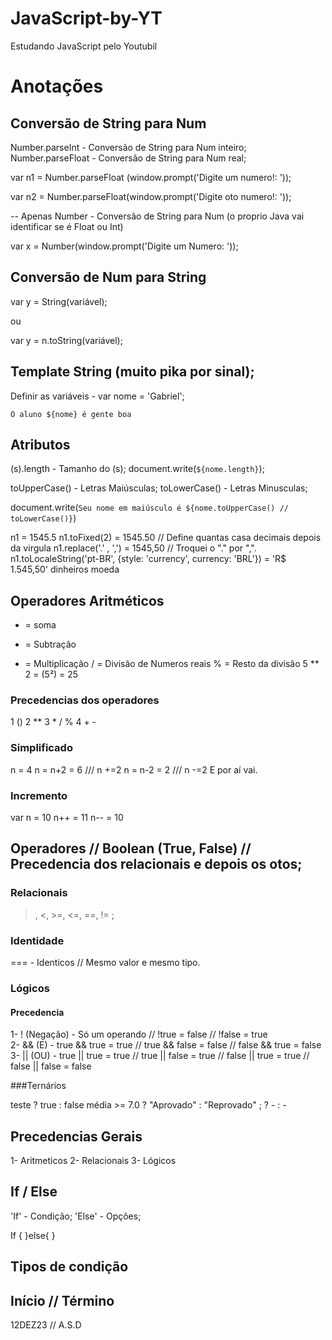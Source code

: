 # JavaScript-by-YT
Estudando JavaScript pelo Youtubil



# Anotações

## Conversão de String para Num
Number.parseInt - Conversão de String para Num inteiro;
Number.parseFloat - Conversão de String para Num real;

var n1 = Number.parseFloat (window.prompt('Digite um numero!: '));

var n2 = Number.parseFloat(window.prompt('Digite oto numero!: '));

-- Apenas Number - Conversão de String para Num (o proprio Java vai identificar se é Float ou Int)

var x = Number(window.prompt('Digite um Numero: '));

## Conversão de Num para String

var y = String(variável);

ou

var y = n.toString(variável);


## Template String (muito pika por sinal);

Definir as variáveis - var nome = 'Gabriel';

`O aluno ${nome} é gente boa`

## Atributos
(s).length - Tamanho do (s);
document.write(`${nome.length}`);

toUpperCase() - Letras Maiúsculas;
toLowerCase() - Letras Minusculas;

document.write(`Seu nome em maiúsculo é ${nome.toUpperCase() // toLowerCase()}`)

n1 = 1545.5
n1.toFixed(2) = 1545.50 // Define quantas casa decimais depois da virgula
n1.replace('.' , ',') = 1545,50 // Troquei o "." por ",".
n1.toLocaleString('pt-BR', {style: 'currency', currency: 'BRL'}) = 'R$ 1.545,50'
                                    dinheiros             moeda


## Operadores Aritméticos

+ = soma
- = Subtração
* = Multiplicação
/ = Divisão de Numeros reais
% = Resto da divisão
5 ** 2 = (5²) = 25

### Precedencias dos operadores

1  ()
2  **
3  * / %
4  + -

### Simplificado

n = 4
n = n+2 = 6 /// n +=2
n = n-2 = 2 /// n -=2
E por aí vai.

### Incremento

var n = 10
n++ = 11
n-- = 10


## Operadores // Boolean (True, False) // Precedencia dos relacionais e depois os otos;
### Relacionais
 >, <, >=, <=, ==, != ;

### Identidade

=== - Identicos // Mesmo valor e mesmo tipo.

### Lógicos
#### Precedencia
1- ! (Negação) - Só um operando // !true = false // !false = true <br>
2- && (E) - true && true = true // true && false = false // false && true = false <br>
3- || (OU) - true || true = true // true || false = true // false || true = true // false || false = false <br>

###Ternários

teste ? true : false
média >= 7.0 ? "Aprovado" : "Reprovado" ;
? - 
: - 


## Precedencias Gerais
1- Aritmeticos
2- Relacionais
3- Lógicos

## If / Else
'If' - Condição;
'Else' - Opções;

If {
}else{
}

## Tipos de condição ##


## Início // Término
12DEZ23  // A.S.D
